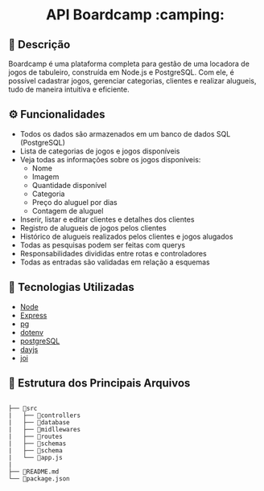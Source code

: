 <h1 align="center"> API Boardcamp :camping:</h1>


## :memo: Descrição
Boardcamp é uma plataforma completa para gestão de uma locadora de jogos de tabuleiro, construída em Node.js e PostgreSQL. Com ele, é possível cadastrar jogos, gerenciar categorias, clientes e realizar alugueis, tudo de maneira intuitiva e eficiente.


## :gear: Funcionalidades

- Todos os dados são armazenados em um banco de dados SQL (PostgreSQL)
- Lista de categorias de jogos e jogos disponíveis
- Veja todas as informações sobre os jogos disponíveis:
  - Nome
  - Imagem
  - Quantidade disponível
  - Categoria
  - Preço do aluguel por dias
  - Contagem de aluguel
- Inserir, listar e editar clientes e detalhes dos clientes
- Registro de alugueis de jogos pelos clientes
- Histórico de alugueis realizados pelos clientes e jogos alugados
- Todas as pesquisas podem ser feitas com querys
- Responsabilidades divididas entre rotas e controladores
- Todas as entradas são validadas em relação a esquemas

## :robot: Tecnologias Utilizadas

- [Node](https://nodejs.org/pt-br/)
- [Express](https://expressjs.com/pt-br/)
- [pg](https://www.npmjs.com/package/pg)
- [dotenv](https://github.com/motdotla/dotenv)
- [postgreSQL](https://www.postgresql.org/)
- [dayjs](https://day.js.org/)
- [joi](https://www.npmjs.com/package/joi)


## :file_folder: Estrutura dos Principais Arquivos

```

├── 📁src
|   ├── 📁controllers
|   ├── 📁database
|   ├── 📁midllewares
|   ├── 📁routes
|   ├── 📁schemas
|   ├── 📁schema
|   └── 📄app.js
|
├── 📄README.md
└── 📄package.json

```
